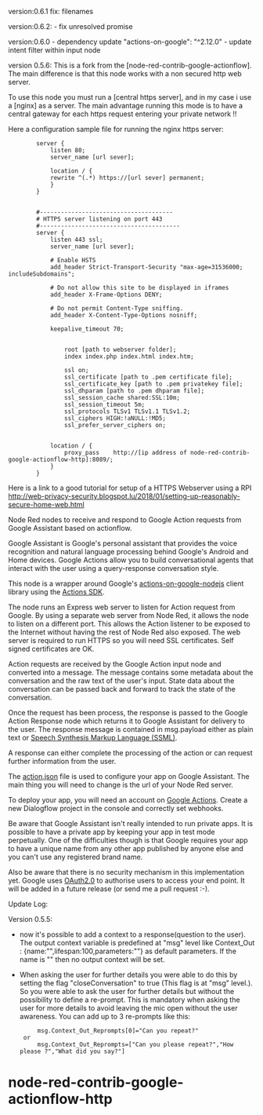 version:0.6.1
	fix: filenames
	
version:0.6.2:
	- fix unresolved promise

version:0.6.0
	- dependency update "actions-on-google": "^2.12.0"
	- update intent filter within input node

version 0.5.6:
This is a fork from the [node-red-contrib-google-actionflow]. The main difference is that this node works with a non secured http web server.

To use this node you must run a [central https server], and in my case i use a [nginx] as a server. 
The main advantage running this mode is to have a central gateway for each https request entering your private network !!

Here a configuration sample file for running the nginx https server:

			server {
				listen 80;
				server_name [url sever];

				location / {
				rewrite ^(.*) https://[url sever] permanent;
				}   
			}


			#--------------------------------------
			# HTTPS server listening on port 443
			#----------------------------------------
			server {
				listen 443 ssl;
				server_name [url sever];

				# Enable HSTS
				add_header Strict-Transport-Security "max-age=31536000; includeSubdomains";

				# Do not allow this site to be displayed in iframes
				add_header X-Frame-Options DENY;

				# Do not permit Content-Type sniffing.
				add_header X-Content-Type-Options nosniff;

				keepalive_timeout 70;


					root [path to webserver folder];
					index index.php index.html index.htm;

					ssl on;
					ssl_certificate [path to .pem certificate file];
					ssl_certificate_key [path to .pem privatekey file];
					ssl_dhparam [path to .pem dhparam file];
					ssl_session_cache shared:SSL:10m;
					ssl_session_timeout 5m;
					ssl_protocols TLSv1 TLSv1.1 TLSv1.2;
					ssl_ciphers HIGH:!aNULL:!MD5; 
					ssl_prefer_server_ciphers on;


				location / {
					proxy_pass    http://[ip address of node-red-contrib-google-actionflow-http]:8089/;
				}
			}

Here is a link to a good tutorial for setup of a HTTPS Webserver using a RPI http://web-privacy-security.blogspot.lu/2018/01/setting-up-reasonably-secure-home-web.html			


Node Red nodes to receive and respond to Google Action requests from Google Assistant based on actionflow.

Google Assistant is Google's personal assistant that provides the voice recognition and natural language processing behind Google's Android and Home devices.  Google Actions allow you to build conversational agents that interact with the user using a query-response conversation style.

This node is a wrapper around Google's [actions-on-google-nodejs](https://github.com/actions-on-google/actions-on-google-nodejs) client library using the [Actions SDK](https://developers.google.com/actions/reference/nodejs/ActionsSdkApp).

The node runs an Express web server to listen for Action request from Google.  By using a separate web server from Node Red, it allows the node to listen on a different port.  This allows the Action listener to be exposed to the Internet without having the rest of Node Red also exposed.  The web server is required to run HTTPS so you will need SSL certificates. Self signed certificates are OK.

Action requests are received by the Google Action input node and converted into a message.  The message contains some metadata about the conversation and the raw text of the user's input.  State data about the conversation can be passed back and forward to track the state of the conversation.

Once the request has been process, the response is passed to the Google Action Response node which returns it to Google Assistant for delivery to the user.  The response message is contained in msg.payload either as plain text or [Speech Synthesis Markup Language (SSML)](https://developers.google.com/actions/reference/ssml).

A response can either complete the processing of the action or can request further information from the user.

The [action.json](https://github.com/DeanCording/node-red-contrib-google-action/blob/master/action.json) file is used to configure your app on Google Assistant.  The main thing you will need to change is the url of your Node Red server.

To deploy your app, you will need an account on [Google Actions](https://developers.google.com/actions/).  Create a new Dialogflow project in the console and correctly set webhooks.

Be aware that Google Assistant isn't really intended to run private apps.  It is possible to have a private app by keeping your app in test mode perpetually.  One of the difficulties though is that Google requires your app to have a unique name from any other app published by anyone else and you can't use any registered brand name.

Also be aware that there is no security mechanism in this implementation yet.  Google uses [OAuth2.0](https://developers.google.com/actions/identity/oauth2-code-flow) to authorise users to access your end point.  It will be added in a future release (or send me a pull request :-).

Update Log:

Version 0.5.5:
 - now it's possible to add a context to a response(question to the user). The output context variable is predefined at "msg" level like 
   Context_Out : {name:"",lifespan:100,parameters:""} as default parameters.
   If the name is "" then no output context will be set.
 
 - When asking the user for further details you were able to do this by setting the flag "closeConversation" to true (This flag is at "msg" level.). So you were able to ask
   the user for further details but without the possibility to define a re-prompt. This is mandatory when asking the user for more details to avoid leaving the mic open without the user awareness. You can add up to 3 re-prompts like this: 
			
			msg.Context_Out_Reprompts[0]="Can you repeat?"
		or 
			msg.Context_Out_Reprompts=["Can you please repeat?","How please ?","What did you say?"]
 
 
# node-red-contrib-google-actionflow-http